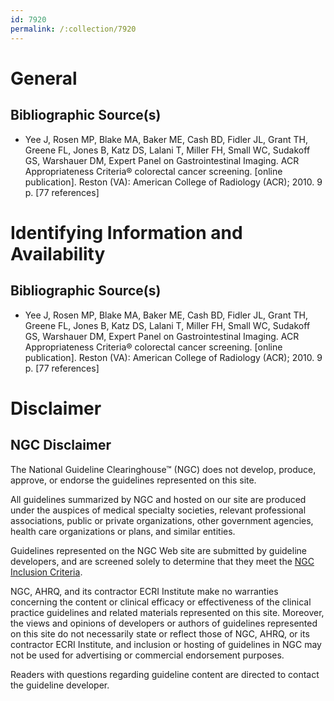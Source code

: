 ```yaml
---
id: 7920
permalink: /:collection/7920
---
```


# General

## Bibliographic Source(s)

- Yee J, Rosen MP, Blake MA, Baker ME, Cash BD, Fidler JL, Grant TH, Greene FL, Jones B, Katz DS, Lalani T, Miller FH, Small WC, Sudakoff GS, Warshauer DM, Expert Panel on Gastrointestinal Imaging. ACR Appropriateness Criteria® colorectal cancer screening. [online publication]. Reston (VA): American College of Radiology (ACR); 2010. 9 p. [77 references]

# Identifying Information and Availability

## Bibliographic Source(s)

- Yee J, Rosen MP, Blake MA, Baker ME, Cash BD, Fidler JL, Grant TH, Greene FL, Jones B, Katz DS, Lalani T, Miller FH, Small WC, Sudakoff GS, Warshauer DM, Expert Panel on Gastrointestinal Imaging. ACR Appropriateness Criteria® colorectal cancer screening. [online publication]. Reston (VA): American College of Radiology (ACR); 2010. 9 p. [77 references]

# Disclaimer

## NGC Disclaimer

The National Guideline Clearinghouse™ (NGC) does not develop, produce, approve, or endorse the guidelines represented on this site.

All guidelines summarized by NGC and hosted on our site are produced under the auspices of medical specialty societies, relevant professional associations, public or private organizations, other government agencies, health care organizations or plans, and similar entities.

Guidelines represented on the NGC Web site are submitted by guideline developers, and are screened solely to determine that they meet the [NGC Inclusion Criteria](/help-and-about/summaries/inclusion-criteria).

NGC, AHRQ, and its contractor ECRI Institute make no warranties concerning the content or clinical efficacy or effectiveness of the clinical practice guidelines and related materials represented on this site. Moreover, the views and opinions of developers or authors of guidelines represented on this site do not necessarily state or reflect those of NGC, AHRQ, or its contractor ECRI Institute, and inclusion or hosting of guidelines in NGC may not be used for advertising or commercial endorsement purposes.

Readers with questions regarding guideline content are directed to contact the guideline developer.

